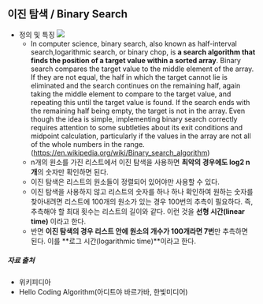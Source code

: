 ## 이진 탐색 / Binary Search
 - 정의 및 특징
     ![](https://upload.wikimedia.org/wikipedia/commons/thumb/8/83/Binary_Search_Depiction.svg/2880px-Binary_Search_Depiction.svg.png)
    - In computer science, binary search, also known as half-interval search,logarithmic search, or binary chop, is **a search algorithm that finds the position of a target value within a sorted array**. Binary search compares the target value to the middle element of the array. If they are not equal, the half in which the target cannot lie is eliminated and the search continues on the remaining half, again taking the middle element to compare to the target value, and repeating this until the target value is found. If the search ends with the remaining half being empty, the target is not in the array. Even though the idea is simple, implementing binary search correctly requires attention to some subtleties about its exit conditions and midpoint calculation, particularly if the values in the array are not all of the whole numbers in the range. (https://en.wikipedia.org/wiki/Binary_search_algorithm)
    - n개의 원소를 가진 리스트에서 이진 탐색을 사용하면 **최악의 경우에도 log2 n개**의 숫자만 확인하면 된다. 
    - 이진 탐색은 리스트의 원소들이 정렬되어 있어야만 사용할 수 있다. 
    - 이진 탐색을 사용하지 않고 리스트의 숫자를 하나 하나 확인하여 원하는 숫자를 찾아내려면 리스트에 100개의 원소가 있는 경우 100번의 추측이 필요하다. 즉, 추측해야 할 최대 횟수는 리스트의 길이와 같다. 이런 것을 **선형 시간(linear time)** 이라고 한다. 
    - 반면 **이진 탐색의 경우 리스트 안에 원소의 개수가 100개라면 7번**만 추측하면 된다. 이를 **로그 시간(logarithmic time)**이라고 한다. 

##### 자료 출처
 - 위키피디아
 - Hello Coding Algorithm(아디트야 바르가바, 한빛미디어)
